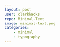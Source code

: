 ```yaml
---
layout: post
user: clarkhacks
repo: Minimal-Text
image: minimal-text.png
categories: 
    - minimal
    - typography
---
```


